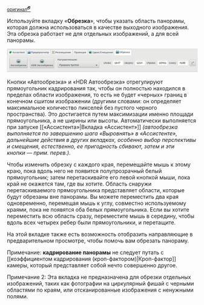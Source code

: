 <small>[оригинал<sup>🗗</sup>](https://wiki.panotools.org/Hugin_Crop_tab)</small>

Используйте вкладку «**Обрезка**», чтобы указать область панорамы, которая должна использоваться в качестве выходного изображения. Эта обрезка работает не для отдельных изображений, а для всей панорамы.

![Вкладка «Обрезка»](img/crop-tab.png)

Кнопки «Автообрезка» и «HDR Автообрезка» отрегулируют прямоугольник кадрирования так, чтобы он полностью находился в пределах области изображения, то есть не будет «черных» границ в конечном сшитом изображении (другими словами: он определяет максимальное количество пикселей без пустого черного пространства). Это достигается путем максимизации именно площади прямоугольника, а не ширины или высоты. Автоматически выполняется при запуске [[«Ассистента»|Вкладка «Ассистент»]] *(автообрезка выполняется по завершению шага «Выровнять» в «Ассистенте», дальнейшие действия в других вкладках, особенно выбор перспективы и смещения, естественно, ее пригодность сбивают, затем и эти кнопки — прим. перев.)*.

Чтобы изменить обрезку с каждого края, перемещайте мышь к этому краю, пока вдоль него не появится полупрозрачный белый прямоугольник; затем перетаскивайте его левой кнопкой мыши, пока край не окажется там, где вы хотите. Область снаружи перетаскиваемого прямоугольника представляет области, которые будут обрезаны вне панорамы. Вы можете переместить два края одновременно, перемещая мышь к углу, совместно используемому краями, пока не появятся оба белых прямоугольника. Если вы хотите переместить всю область сразу, переместите мышь в середину, чтобы вдоль всех четырех ребер были прямоугольники, и перетащите.

На этой вкладке также есть возможность отобразить направляющие в предварительном просмотре, чтобы помочь вам обрезать панораму.

Примечание: **кадрирование панорамы** не следует путать с [[коэффициентом кадрирования (кроп-фактором)|Кроп-фактор]] камеры, который представляет собой нечто совершенно другое.

Примечание 2: Эта вкладка не предназначена для обрезки отдельных изображений, таких как фотографии на циркулярный фишай с черными областями по краям, или отсканированные изображения с ненужными полями.

